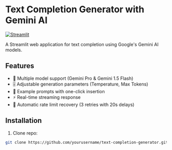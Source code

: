 # Text Completion Generator with Gemini AI

[![Streamlit](https://static.streamlit.io/badges/streamlit_badge_black_white.svg)](https://your-app-url.streamlit.app/)

A Streamlit web application for text completion using Google's Gemini AI models.

## Features
- 🧠 Multiple model support (Gemini Pro & Gemini 1.5 Flash)
- 🎚️ Adjustable generation parameters (Temperature, Max Tokens)
- 📝 Example prompts with one-click insertion
- ⚡ Real-time streaming response
- 🔄 Automatic rate limit recovery (3 retries with 20s delays)

## Installation
1. Clone repo:
```bash
git clone https://github.com/yourusername/text-completion-generator.git
